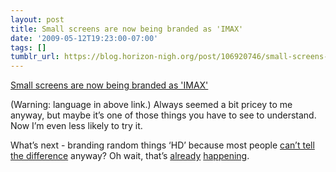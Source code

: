 ```yaml
---
layout: post
title: Small screens are now being branded as 'IMAX'
date: '2009-05-12T19:23:00-07:00'
tags: []
tumblr_url: https://blog.horizon-nigh.org/post/106920746/small-screens-are-now-being-branded-as-imax
---
```

[Small screens are now being branded as 'IMAX'](http://azizisbored.tumblr.com/post/106587114/reblog-the-fuck-out-of-this-warning-amc-theaters-are?dsq=9260263)  

(Warning: language in above link.) Always seemed a bit pricey to me anyway, but maybe it’s one of those things you have to see to understand. Now I’m even less likely to try it.

What’s next - branding random things ‘HD’ because most people [can’t tell the difference](http://bits.blogs.nytimes.com/2008/04/24/blu-ray-do-consumers-care/) anyway? Oh wait, that’s [already](http://en.wikipedia.org/wiki/HD_Radio) [happening](http://en.wikipedia.org/wiki/HD_Photo).

